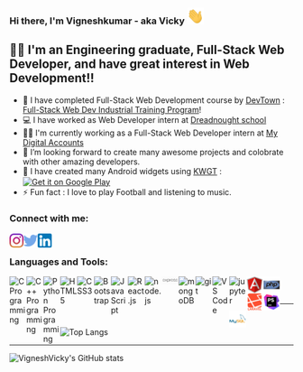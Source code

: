 ### Hi there, I'm Vigneshkumar - aka Vicky <img src="https://raw.githubusercontent.com/PriyaBihani/PriyaBihani/main/wave.gif" max-width="30px" width="30px">

## 👨‍🎓 I'm an Engineering graduate, Full-Stack Web Developer, and have great interest in Web Development!!

- 📖 I have completed Full-Stack Web Development course by [DevTown](https://www.devtown.in/) : [Full-Stack Web Dev Industrial Training Program][course]!
- 💻 I have worked as Web Developer intern at [Dreadnought school](https://dreadnought.school/)
- 👨‍💻 I'm currently working as a Full-Stack Web Developer intern at [My Digital Accounts](https://mydigitalaccounts.com/)
- 👯 I’m looking forward to create many awesome projects and colobrate with other amazing developers.
- 📱 I have created many Android widgets using [KWGT](https://play.google.com/store/apps/details?id=org.kustom.widget&hl=en_IN&gl=US) : <a href='https://play.google.com/store/apps/dev?id=5597854943914621048&pcampaignid=pcampaignidMKT-Other-global-all-co-prtnr-py-PartBadge-Mar2515-1'><img width="150px" align="center" alt='Get it on Google Play' src='https://play.google.com/intl/en_us/badges/static/images/badges/en_badge_web_generic.png'/></a>
- ⚡ Fun fact : I love to play Football and listening to music.

### Connect with me:

[<img align="left" alt="vignesh_vicky__003 | Instagram" width="25px" src="assets\instagram.png" />][instagram]
[<img align="left" alt="VigneshVickyGVK | Twitter" width="25px" src="assets\twitter.png" />][twitter]
[<img align="left" alt="VigneshkumarG | LinkedIn" width="25px" src="assets\linkedin.png" />][linkedin]

<br />

### Languages and Tools:

<img align="left" alt="C Programming" width="30px" src="https://cdn.jsdelivr.net/gh/devicons/devicon/icons/c/c-original.svg" />
<img align="left" alt="C++ Programming" width="30px" src="https://cdn.jsdelivr.net/gh/devicons/devicon/icons/cplusplus/cplusplus-original.svg" />
<img align="left" alt="Python Programming" width="30px" src="https://cdn.jsdelivr.net/gh/devicons/devicon/icons/python/python-original.svg" />
<img align="left" alt="HTML5" width="30px" src="https://cdn.jsdelivr.net/gh/devicons/devicon/icons/html5/html5-original.svg" />
<img align="left" alt="CSS3" width="30px" src="https://cdn.jsdelivr.net/gh/devicons/devicon/icons/css3/css3-original.svg" />
<img align="left" alt="Bootstrap" width="30px" src="https://cdn.jsdelivr.net/gh/devicons/devicon/icons/bootstrap/bootstrap-original.svg" />
<img align="left" alt="JavaScript" width="30px" src="https://cdn.jsdelivr.net/gh/devicons/devicon/icons/javascript/javascript-original.svg" />
<img align="left" alt="React.js" width="30px" src="https://cdn.jsdelivr.net/gh/devicons/devicon/icons/react/react-original.svg" />
<img align="left" alt="node.js" width="30px" src="https://cdn.jsdelivr.net/gh/devicons/devicon/icons/nodejs/nodejs-original-wordmark.svg" />
<img align="left" alt="Express.js" width="30px" src="assets\expressjs.svg" />
<img align="left" alt="mongoDB" width="30px" src="https://cdn.jsdelivr.net/gh/devicons/devicon/icons/mongodb/mongodb-original-wordmark.svg" />
<img align="left" alt="git" width="30px" src="https://cdn.jsdelivr.net/gh/devicons/devicon/icons/git/git-original.svg" />
<img align="left" alt="VS Code" width="30px" src="https://cdn.jsdelivr.net/gh/devicons/devicon/icons/vscode/vscode-original-wordmark.svg" />
<img align="left" alt="jupyter" width="30px" src="https://cdn.jsdelivr.net/gh/devicons/devicon/icons/jupyter/jupyter-original-wordmark.svg" />
<img align="left" alt="angular" width="30px" src="https://raw.githubusercontent.com/devicons/devicon/v2.15.1/icons/angularjs/angularjs-original.svg" />
<img align="left" alt="php" width="30px" src="https://raw.githubusercontent.com/devicons/devicon/v2.15.1/icons/php/php-original.svg" />
<img align="left" alt="laravel" width="30px" src="https://raw.githubusercontent.com/devicons/devicon/v2.15.1/icons/laravel/laravel-plain-wordmark.svg" />
<img align="left" alt="phpstorm" width="30px" src="https://raw.githubusercontent.com/devicons/devicon/v2.15.1/icons/phpstorm/phpstorm-original.svg" />
<img align="left" alt="mysql" width="30px" src="https://raw.githubusercontent.com/devicons/devicon/v2.15.1/icons/mysql/mysql-original-wordmark.svg" />

<br />
<br />

---

![Top Langs](https://github-readme-stats.vercel.app/api/top-langs/?username=VigneshVicky003&title_color=0096ff&text_color=ffffff&bg_color=202020&border_color=404040)

---

![VigneshVicky's GitHub stats](https://github-readme-stats.vercel.app/api?username=VigneshVicky003&show_icons=true&title_color=0096ff&text_color=ffffff&bg_color=202020&border_color=404040&icon_color=0096ff&hide=prs,issues)

[course]: https://www.shapeai.tech/product/full-stack-training-and-internship?ref=Z18YESF
[twitter]: https://twitter.com/VigneshVickyGVK
[instagram]: https://www.instagram.com/vignesh_vicky__003
[linkedin]: https://www.linkedin.com/in/vigneshkumarg
